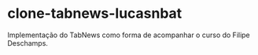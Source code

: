 # clone-tabnews-lucasnbat

Implementação do TabNews como forma de acompanhar o curso do Filipe Deschamps.
